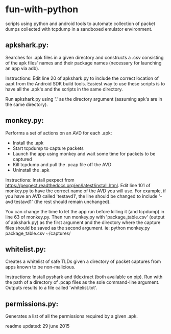 # fun-with-python
scripts using python and android tools to automate collection of packet dumps collected with tcpdump in a sandboxed emulator environment.

apkshark.py:
-----------
Searches for .apk files in a given directory and constructs a .csv consisting of the apk files' names and their package names (necessary for launching an app via adb).

Instructions:
Edit line 20 of apkshark.py to include the correct location of aapt from the Android SDK build tools.
Easiest way to use these scripts is to have all the .apk's and the scripts in the same directory.

Run apkshark.py using '.' as the directory argument (assuming apk's are in the same directory).

monkey.py:
----------
Performs a set of actions on an AVD for each .apk:
   - Install the .apk
   - Start tcpdump to capture packets
   - Launch the app using monkey and wait some time for packets to be captured
   - Kill tcpdump and pull the .pcap file off the AVD
   - Uninstall the .apk

Instructions:
Install pexpect from https://pexpect.readthedocs.org/en/latest/install.html.
Edit line 101 of monkey.py to have the correct name of the AVD you will use. For example, if you have an AVD called 'testavd1', the line should be changed to include '-avd testavd1' (the rest should remain unchanged).

You can change the time to let the app run before killing it (and tcpdump) in line 63 of monkey.py.
Then run monkey.py with 'package_table.csv' (output of apkshark.py) as the first argument and the directory where the capture
files should be saved as the second argument.
   ie: python monkey.py package_table.csv ~/captures/

whitelist.py:
-------------
Creates a whitelist of safe TLDs given a directory of packet captures from apps known to be non-malicious.

Instructions:
Install pyshark and tldextract (both available on pip).
Run with the path of a directory of .pcap files as the sole command-line argument. Outputs results to a file called 'whitelist.txt'.

permissions.py:
---------------
Generates a list of all the permissions required by a given .apk.


readme updated: 29 june 2015
